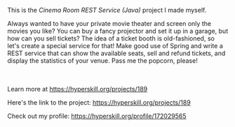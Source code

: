 This is the *Cinema Room REST Service (Java)* project I made myself.


<p><span>Always wanted to have your private movie theater and screen only the movies you like? You can buy a fancy projector and set it up in a garage, but how can you sell tickets? The idea of a ticket booth is old-fashioned, so let's create a special service for that! Make good use of Spring and write a REST service that can show the available seats, sell and refund tickets, and display the statistics of your venue. Pass me the popcorn, please!</span></p><br/><br/>Learn more at <a href="https://hyperskill.org/projects/189?utm_source=ide&utm_medium=ide&utm_campaign=ide&utm_content=project-card">https://hyperskill.org/projects/189</a>

Here's the link to the project: https://hyperskill.org/projects/189

Check out my profile: https://hyperskill.org/profile/172029565